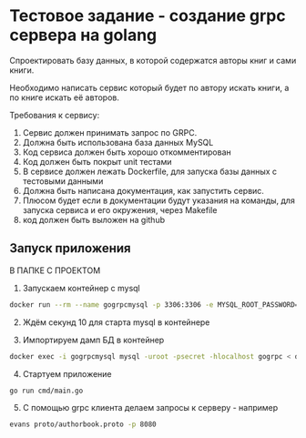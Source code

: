# Тестовое задание - создание grpc сервера на golang

Спроектировать базу данных, в которой содержатся авторы
книг и сами книги. 

Необходимо написать сервис который будет по 
автору искать книги, а по книге искать её авторов.

Требования к сервису: 
1) Сервис должен принимать запрос по GRPC.
2) Должна быть использована база данных MySQL
3) Код сервиса должен быть хорошо откомментирован
4) Код должен быть покрыт unit тестами
5) В сервисе должен лежать Dockerfile, для запуска базы данных с
тестовыми данными
6) Должна быть написана документация, как запустить сервис. 
7) Плюсом будет если в документации будут указания на команды, 
для запуска сервиса и его окружения, через Makefile 
8) код должен быть выложен на github

## Запуск приложения

В ПАПКЕ С ПРОЕКТОМ

1) Запускаем контейнер с mysql

```bash
docker run --rm --name gogrpcmysql -p 3306:3306 -e MYSQL_ROOT_PASSWORD=secret -e MYSQL_DATABASE=gogrpc -d mysql:5.7
```

2) Ждём секунд 10 для старта mysql в контейнере

3) Импортируем дамп БД в контейнер

```bash
docker exec -i gogrpcmysql mysql -uroot -psecret -hlocalhost gogrpc < db.sql
```

4) Стартуем приложение 

```bash
go run cmd/main.go
```

5) С помощью grpc клиента делаем запросы к серверу - например

```bash
evans proto/authorbook.proto -p 8080
```